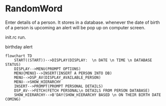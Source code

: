 # RandomWord

Enter details of a person. It stores in a database. whenever the date of birth of a person is upcoming
an alert will be pop up on computer screen.

init.rc run.

birthday alert

```mermaid
flowchart TD
    START((START))-->DISPLAY(DISPLAY:  \n DATE \n TIME \n DATABASE STATUS)
    DISPLAY-->MENU(PROMPT OPTIONS)
    MENU{MENU}-->INSERT(INSERT A PERSON INTO DB)
    MENU-->DSP_AV(DISPLAY_AVAILABLE_PERSON)
    MENU-->SHOW_HIERARCHY
    INSERT-->PROMPT(PROMPT PERSONAL DETAILS)
    DSP_AV-->FETCH(FETCH PERSONAL\n DETAILS FROM PERSON DATABASE)
    SHOW_HIERARCHY-->B'DAY(SHOW_HIERARCHY BASED \n ON THEIR BIRTH DATE COMING)
``` 